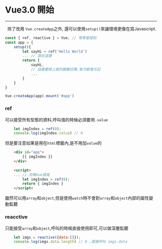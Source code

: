 # Vue3.0 開始
---
&nbsp;
除了改用 `Vue.createApp`之外, 還可以使用`setup()`來讓環境更像在寫Javascript.
```js
const { ref, reactive } = Vue; // 等等會提到
const app = {
    setup(){
        let sayHi = ref('Hello World')
        ... // 寫在這邊
        return {
            sayHi,
            // 這邊要將上面的變數回傳,每次都會忘記
            ...
        }
    }
}

Vue.createApp(app).mount('#app')
```

### ref 
可以接受所有型態的資料,呼叫值的時候必須要用`.value`
```js
    let imgIndex = ref(0);
    console.log(imgIndex.value) // 0
```
但是要注意如果是用在`html`標籤內,是不用加`value`的
```html
    <div id="app">
        {{ imgIndex }}
    </div>
    
    <script>
    ... // 忽略Vue頭尾
        let imgIndex = ref(0);
        return { imgIndex }
    </script>
```

雖然可以用`array`和`object`,但是使用`watch`時不會對`array`和`object`內部的屬性變動監聽

### reacctive
只能接受`array`和`object`,呼叫的時候直接使用即可,可以做深層監聽
```js
    let imgs = reactive({data:[]});
    console.log(imgs.data.length) // 0 ,直接呼叫 imgs.data
```


&nbsp;
&nbsp;


